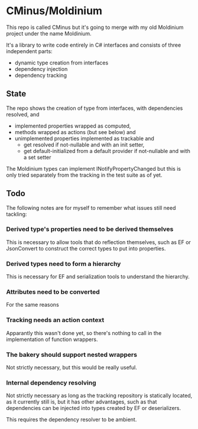 # CMinus/Moldinium

This repo is called CMinus but it's going to merge with my
old Moldinium project under the name Moldinium.

It's a library to write code entirely in C# interfaces and
consists of three independent parts:

- dynamic type creation from interfaces
- dependency injection
- dependency tracking

## State

The repo shows the creation of type from interfaces,
with dependencies resolved, and

- implemented properties wrapped as computed,
- methods wrapped as actions (but see below) and
- unimplemented properties implemented as trackable and
  - get resolved if not-nullable and with an init setter,
  - get default-initialized from a default provider if
    not-nullable and with a set setter

The Moldinium types can implement INotifyPropertyChanged
but this is only tried separately from the tracking
in the test suite as of yet.

## Todo

The following notes are for myself to remember what issues
still need tackling:

### Derived type's properties need to be derived themselves

This is necessary to allow tools that do reflection themselves,
such as EF or JsonConvert to construct the correct types
to put into properties.

### Derived types need to form a hierarchy

This is necessary for EF and serialization tools to understand
the hierarchy.

### Attributes need to be converted

For the same reasons

### Tracking needs an action context

Apparantly this wasn't done yet, so there's nothing to call
in the implementation of function wrappers.

### The bakery should support nested wrappers

Not strictly necessary, but this would be really useful.

### Internal dependency resolving

Not strictly necessary as long as the tracking repository
is statically located, as it currently still is, but it has
other advantages, such as that dependencies can be injected
into types created by EF or deserializers.

This requires the dependency resolver to be ambient.
